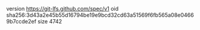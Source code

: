 version https://git-lfs.github.com/spec/v1
oid sha256:3d43a2e45b55d16794be19e9bcd32cd63a51569f6fb565a08e04669b7ccde2ef
size 4742
